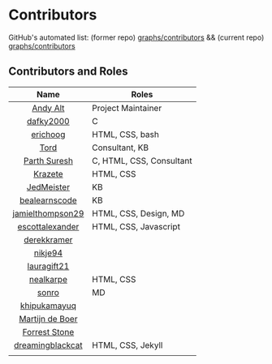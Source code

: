 # Contributors
GitHub's automated list: (former repo) [graphs/contributors](https://github.com/andy5995/mhwkb/graphs/contributors) &&
(current repo) [graphs/contributors](https://github.com/andy5995/mhwkb/graphs/contributors)

## Contributors and Roles
| Name        | Roles
| :-----------: | ----------------------------------|
| [Andy Alt](https://github.com/mhwkb/mhwkb.github.io#about-andy-alt-project-owner) | Project Maintainer |
| [dafky2000](https://github.com/dafky2000) | C |
| [erichoog](https://github.com/erichoog) | HTML, CSS, bash |
| [Tord](https://sunyatazero.github.io/) | Consultant, KB |
| [Parth Suresh](https://github.com/parthsuresh) | C, HTML, CSS, Consultant |
| [Krazete](https://github.com/Krazete) | HTML, CSS |
| [JedMeister](https://github.com/JedMeister) | KB |
| [bealearnscode](https://github.com/bealearnscode) | KB |
| [jamielthompson29](https://github.com/jamielthompson29) | HTML, CSS, Design, MD |
| [escottalexander](https://github.com/escottalexander)| HTML, CSS, Javascript |
| [derekkramer](https://github.com/derekkramer) | |
| [nikje94](https://github.com/nikje94) | |
| [lauragift21](https://github.com/lauragift21) | |
| [nealkarpe](https://github.com/nealkarpe) | HTML, CSS |
| [sonro](https://github.com/sonro) | MD |
| [khipukamayuq](https://github.com/khipukamayuq) |  |
| [Martijn de Boer](https://github.com/sexybiggetje) |  |
| [Forrest Stone](https://github.com/SinGarTheGoat/) |  |
| [dreamingblackcat](https://github.com/dreamingblackcat/) | HTML, CSS, Jekyll |
| | |
